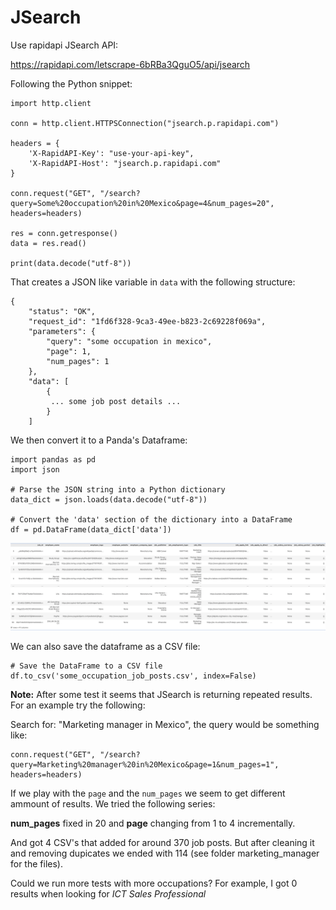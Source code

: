 # JSearch

Use rapidapi JSearch API:

https://rapidapi.com/letscrape-6bRBa3QguO5/api/jsearch

Following the Python snippet:

```
import http.client

conn = http.client.HTTPSConnection("jsearch.p.rapidapi.com")

headers = {
    'X-RapidAPI-Key': "use-your-api-key",
    'X-RapidAPI-Host': "jsearch.p.rapidapi.com"
}

conn.request("GET", "/search?query=Some%20occupation%20in%20Mexico&page=4&num_pages=20", headers=headers)

res = conn.getresponse()
data = res.read()

print(data.decode("utf-8"))
```

That creates a JSON like variable in `data` with the following structure:

```
{
    "status": "OK",
    "request_id": "1fd6f328-9ca3-49ee-b823-2c69228f069a",
    "parameters": {
        "query": "some occupation in mexico",
        "page": 1,
        "num_pages": 1
    },
    "data": [
        {
         ... some job post details ...
        }
    ]
```

We then convert it to a Panda's Dataframe:

```
import pandas as pd
import json

# Parse the JSON string into a Python dictionary
data_dict = json.loads(data.decode("utf-8"))

# Convert the 'data' section of the dictionary into a DataFrame
df = pd.DataFrame(data_dict['data'])
```

<img src='images/dataframeexample.png'>

We can also save the dataframe as a CSV file:

```
# Save the DataFrame to a CSV file
df.to_csv('some_occupation_job_posts.csv', index=False)
```

**Note:**
After some test it seems that JSearch is returning repeated results.
For an example try the following:

Search for: "Marketing manager in Mexico", the query would be something like: 

```
conn.request("GET", "/search?query=Marketing%20manager%20in%20Mexico&page=1&num_pages=1", headers=headers)
```

If we play with the `page` and the `num_pages` we seem to get different ammount of results. We tried the following series:

**num_pages** fixed in 20 and **page** changing from 1 to 4 incrementally.

And got 4 CSV's that added for around 370 job posts. But after cleaning it and removing dupicates we ended with 114 (see folder marketing_manager for the files).

Could we run more tests with more occupations? For example, I got 0 results when looking for *ICT Sales Professional* 

